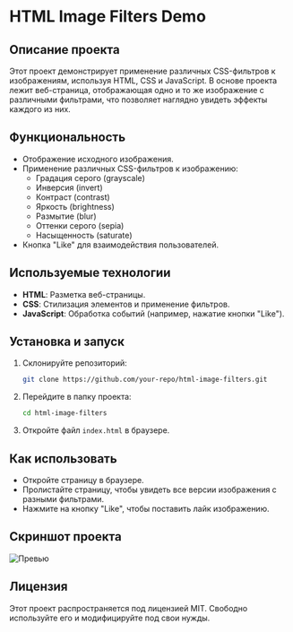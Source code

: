 # HTML Image Filters Demo

## Описание проекта
Этот проект демонстрирует применение различных CSS-фильтров к изображениям, используя HTML, CSS и JavaScript. В основе проекта лежит веб-страница, отображающая одно и то же изображение с различными фильтрами, что позволяет наглядно увидеть эффекты каждого из них.

## Функциональность
- Отображение исходного изображения.
- Применение различных CSS-фильтров к изображению:
  - Градация серого (grayscale)
  - Инверсия (invert)
  - Контраст (contrast)
  - Яркость (brightness)
  - Размытие (blur)
  - Оттенки серого (sepia)
  - Насыщенность (saturate)
- Кнопка "Like" для взаимодействия пользователей.

## Используемые технологии
- **HTML**: Разметка веб-страницы.
- **CSS**: Стилизация элементов и применение фильтров.
- **JavaScript**: Обработка событий (например, нажатие кнопки "Like").

## Установка и запуск
1. Склонируйте репозиторий:
   ```sh
   git clone https://github.com/your-repo/html-image-filters.git
   ```
2. Перейдите в папку проекта:
   ```sh
   cd html-image-filters
   ```
3. Откройте файл `index.html` в браузере.

## Как использовать
- Откройте страницу в браузере.
- Пролистайте страницу, чтобы увидеть все версии изображения с разными фильтрами.
- Нажмите на кнопку "Like", чтобы поставить лайк изображению.

## Скриншот проекта
![Превью](screenshot.png)

## Лицензия
Этот проект распространяется под лицензией MIT. Свободно используйте его и модифицируйте под свои нужды.

